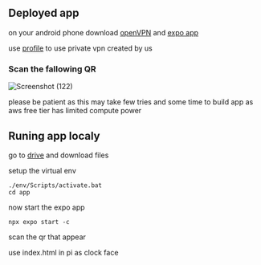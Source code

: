 ## Deployed app
on your android phone  download [openVPN](https://play.google.com/store/search?q=openvpn&c=apps&hl=en) and [expo app](https://play.google.com/store/search?q=expo&c=apps&hl=en)

use [profile](https://github.com/soumya4279/SIH_INTERNAL_ROUND_1_S.T.A.Rs/blob/main/Files/profile-625746477152312984.ovpn) to use private vpn created by us

### Scan the fallowing QR
![Screenshot (122)](https://github.com/user-attachments/assets/16f71d59-c8d5-47e5-be52-ea9cabf3fdb4)

please be patient as this may take few tries and some time to build app as aws free tier has limited compute power

## Runing app localy

go to [drive](https://drive.google.com/drive/folders/1Dk1mCGuLHv4nt1Vo1uojzJrd8lPSncG0?usp=sharing) and download files


setup the virtual env 

```
./env/Scripts/activate.bat
cd app
```

 now start the expo app

```
npx expo start -c
```

scan the qr that appear

use index.html in pi as clock face
